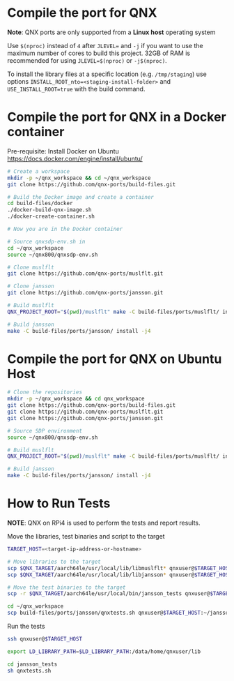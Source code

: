 # Compile the port for QNX

**Note**: QNX ports are only supported from a **Linux host** operating system

Use `$(nproc)` instead of `4` after `JLEVEL=` and `-j` if you want to use the maximum number of cores to build this project.
32GB of RAM is recommended for using `JLEVEL=$(nproc)` or `-j$(nproc)`.

To install the library files at a specific location (e.g. `/tmp/staging`) use options `INSTALL_ROOT_nto=<staging-install-folder>` and `USE_INSTALL_ROOT=true` with the build command.

# Compile the port for QNX in a Docker container

Pre-requisite: Install Docker on Ubuntu https://docs.docker.com/engine/install/ubuntu/

```bash
# Create a workspace
mkdir -p ~/qnx_workspace && cd ~/qnx_workspace
git clone https://github.com/qnx-ports/build-files.git

# Build the Docker image and create a container
cd build-files/docker
./docker-build-qnx-image.sh
./docker-create-container.sh

# Now you are in the Docker container

# Source qnxsdp-env.sh in
cd ~/qnx_workspace
source ~/qnx800/qnxsdp-env.sh

# Clone muslflt
git clone https://github.com/qnx-ports/muslflt.git

# Clone jansson
git clone https://github.com/qnx-ports/jansson.git

# Build muslflt
QNX_PROJECT_ROOT="$(pwd)/muslflt" make -C build-files/ports/muslflt/ install -j4

# Build jansson
make -C build-files/ports/jansson/ install -j4
```

# Compile the port for QNX on Ubuntu Host

```bash
# Clone the repositories
mkdir -p ~/qnx_workspace && cd qnx_workspace
git clone https://github.com/qnx-ports/build-files.git
git clone https://github.com/qnx-ports/muslflt.git
git clone https://github.com/qnx-ports/jansson.git

# Source SDP environment
source ~/qnx800/qnxsdp-env.sh

# Build muslflt
QNX_PROJECT_ROOT="$(pwd)/muslflt" make -C build-files/ports/muslflt/ install -j4

# Build jansson
make -C build-files/ports/jansson/ install -j4
```

# How to Run Tests

**NOTE**: QNX on RPi4 is used to perform the tests and report results.

Move the libraries, test binaries and script to the target

```bash
TARGET_HOST=<target-ip-address-or-hostname>

# Move libraries to the target
scp $QNX_TARGET/aarch64le/usr/local/lib/libmuslflt* qnxuser@$TARGET_HOST:~/lib
scp $QNX_TARGET/aarch64le/usr/local/lib/libjansson* qnxuser@$TARGET_HOST:~/lib

# Move the test binaries to the target
scp -r $QNX_TARGET/aarch64le/usr/local/bin/jansson_tests qnxuser@$TARGET_HOST:~/

cd ~/qnx_workspace
scp build-files/ports/jansson/qnxtests.sh qnxuser@$TARGET_HOST:~/jansson_tests
```

Run the tests

```bash
ssh qnxuser@$TARGET_HOST

export LD_LIBRARY_PATH=$LD_LIBRARY_PATH:/data/home/qnxuser/lib

cd jansson_tests
sh qnxtests.sh
```
